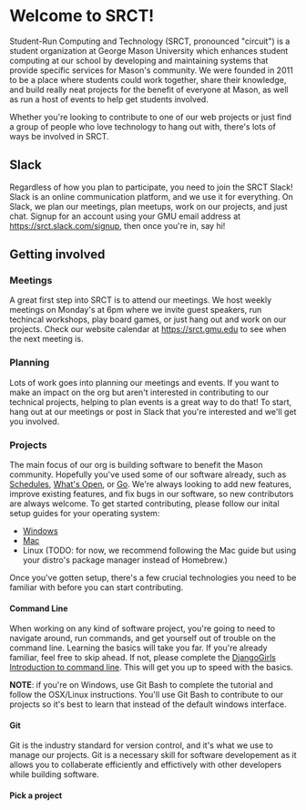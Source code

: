 # Welcome to SRCT!

Student-Run Computing and Technology (SRCT, pronounced "circuit") is a student organization at George Mason University which enhances student computing at our school by developing and maintaining systems that provide specific services for Mason's community. We were founded in 2011 to be a place where students could work together, share their knowledge, and build really neat projects for the benefit of everyone at Mason, as well as run a host of events to help get students involved.

Whether you're looking to contribute to one of our web projects or just find a group of people who love technology to hang out with, there's lots of ways be involved in SRCT.

## Slack

Regardless of how you plan to participate, you need to join the SRCT Slack! Slack is an online communication platform, and we use it for everything. On Slack, we plan our meetings, plan meetups, work on our projects, and just chat. Signup for an account using your GMU email address at https://srct.slack.com/signup, then once you're in, say hi!

## Getting involved

### Meetings

A great first step into SRCT is to attend our meetings. We host weekly meetings on Monday's at 6pm where we invite guest speakers, run techincal workshops, play board games, or just hang out and work on our projects. Check our website calendar at https://srct.gmu.edu to see when the next meeting is.

### Planning

Lots of work goes into planning our meetings and events. If you want to make an impact on the org but aren't interested in contributing to our technical projects, helping to plan events is a great way to do that! To start, hang out at our meetings or post in Slack that you're interested and we'll get you involved.

### Projects

The main focus of our org is building software to benefit the Mason community. Hopefully you've used some of our software already, such as [Schedules](https://schedules.gmu.edu), [What's Open](https://whatsopen.gmu.du), or [Go](https://go.gmu.edu). We're always looking to add new features, improve existing features, and fix bugs in our software, so new contributors are always welcome. To get started contributing, please follow our inital setup guides for your operating system:

- [Windows](https://git.gmu.edu/srct/welcome/blob/master/initial-setup-windows.md)
- [Mac](https://git.gmu.edu/srct/welcome/blob/master/initial-setup-mac.md)
- Linux (TODO: for now, we recommend following the Mac guide but using your distro's package manager instead of Homebrew.)

Once you've gotten setup, there's a few crucial technologies you need to be familiar with before you can start contributing.

#### Command Line

When working on any kind of software project, you're going to need to navigate around, run commands, and get yourself out of trouble on the command line. Learning the basics will take you far. If you're already familiar, feel free to skip ahead. If not, please complete the [DjangoGirls Introduction to command line](https://tutorial.djangogirls.org/en/intro_to_command_line/). This will get you up to speed with the basics.

**NOTE**: if you're on Windows, use Git Bash to complete the tutorial and follow the OSX/Linux instructions. You'll use Git Bash to contribute to our projects so it's best to learn that instead of the default windows interface.

#### Git

Git is the industry standard for version control, and it's what we use to manage our projects. Git is a necessary skill for software developement as it allows you to collaberate efficiently and effictively with other developers while building software.

#### Pick a project









<!-- - Just hang out!
    - Learn from tech talks, meetings
    - No pressure
    - Game nights
    - Dinners, #friendfinder
    - Marketing
- Contributor
    - Basic command line stuff (https://tutorial.djangogirls.org/en/intro_to_command_line/)
    - Git tutorial
        - PRINT https://github.github.com/training-kit/downloads/github-git-cheat-sheet.pdf
    - Add your name to contributor site
        - Pretty SRCT Logo plus list of names, just html file
    - Look at our projects, pick one that looks interesting
    - Post in slack
    - Look at the open issues, ask about them in slack -->
